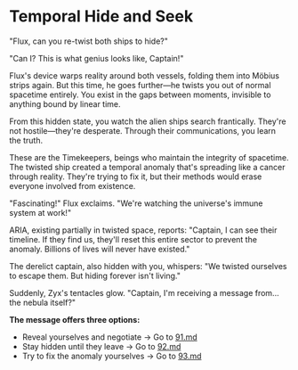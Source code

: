 # Temporal Hide and Seek

"Flux, can you re-twist both ships to hide?"

"Can I? This is what genius looks like, Captain!"

Flux's device warps reality around both vessels, folding them into Möbius strips again. But this time, he goes further—he twists you out of normal spacetime entirely. You exist in the gaps between moments, invisible to anything bound by linear time.

From this hidden state, you watch the alien ships search frantically. They're not hostile—they're desperate. Through their communications, you learn the truth.

These are the Timekeepers, beings who maintain the integrity of spacetime. The twisted ship created a temporal anomaly that's spreading like a cancer through reality. They're trying to fix it, but their methods would erase everyone involved from existence.

"Fascinating!" Flux exclaims. "We're watching the universe's immune system at work!"

ARIA, existing partially in twisted space, reports: "Captain, I can see their timeline. If they find us, they'll reset this entire sector to prevent the anomaly. Billions of lives will never have existed."

The derelict captain, also hidden with you, whispers: "We twisted ourselves to escape them. But hiding forever isn't living."

Suddenly, Zyx's tentacles glow. "Captain, I'm receiving a message from... the nebula itself?"

**The message offers three options:**

- Reveal yourselves and negotiate → Go to [91.md](91.md)
- Stay hidden until they leave → Go to [92.md](92.md)
- Try to fix the anomaly yourselves → Go to [93.md](93.md)
